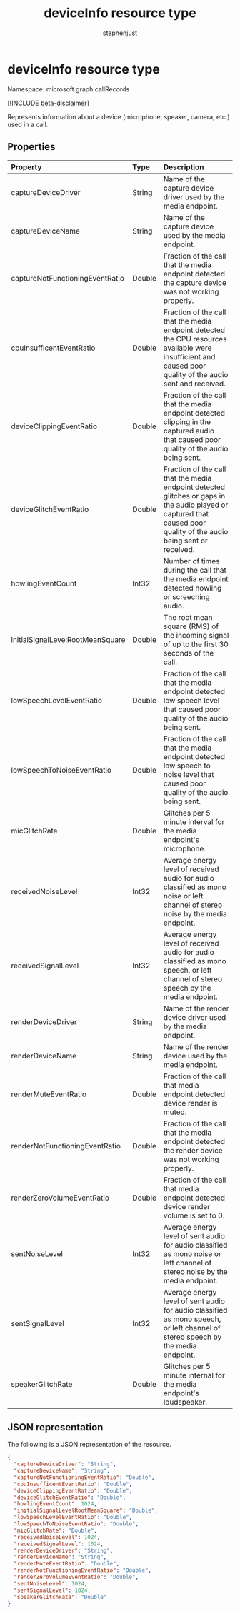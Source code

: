 ﻿---
title: "deviceInfo resource type"
description: "The deviceInfo type"
localization_priority: Normal
author: "stephenjust"
ms.prod: "cloud-communications"
doc_type: "resourcePageType"
---

# deviceInfo resource type

Namespace: microsoft.graph.callRecords

[!INCLUDE [beta-disclaimer](../../includes/beta-disclaimer.md)]

Represents information about a device (microphone, speaker, camera, etc.) used in a call.

## Properties

| Property                         | Type   | Description                                                                                                                                                          |
| :------------------------------- | :----- | :------------------------------------------------------------------------------------------------------------------------------------------------------------------- |
| captureDeviceDriver              | String | Name of the capture device driver used by the media endpoint.                                                                                                        |
| captureDeviceName                | String | Name of the capture device used by the media endpoint.                                                                                                               |
| captureNotFunctioningEventRatio  | Double | Fraction of the call that the media endpoint detected the capture device was not working properly.                                                                   |
| cpuInsufficentEventRatio         | Double | Fraction of the call that the media endpoint detected the CPU resources available were insufficient and caused poor quality of the audio sent and received.          |
| deviceClippingEventRatio         | Double | Fraction of the call that the media endpoint detected clipping in the captured audio that caused poor quality of the audio being sent.                               |
| deviceGlitchEventRatio           | Double | Fraction of the call that the media endpoint detected glitches or gaps in the audio played or captured that caused poor quality of the audio being sent or received. |
| howlingEventCount                | Int32  | Number of times during the call that the media endpoint detected howling or screeching audio.                                                                        |
| initialSignalLevelRootMeanSquare | Double | The root mean square (RMS) of the incoming signal of up to the first 30 seconds of the call.                                                                         |
| lowSpeechLevelEventRatio         | Double | Fraction of the call that the media endpoint detected low speech level that caused poor quality of the audio being sent.                                             |
| lowSpeechToNoiseEventRatio       | Double | Fraction of the call that the media endpoint detected low speech to noise level that caused poor quality of the audio being sent.                                    |
| micGlitchRate                    | Double | Glitches per 5 minute interval for the media endpoint's microphone.                                                                                                  |
| receivedNoiseLevel               | Int32  | Average energy level of received audio for audio classified as mono noise or left channel of stereo noise by the media endpoint.                                     |
| receivedSignalLevel              | Int32  | Average energy level of received audio for audio classified as mono speech, or left channel of stereo speech by the media endpoint.                                  |
| renderDeviceDriver               | String | Name of the render device driver used by the media endpoint.                                                                                                         |
| renderDeviceName                 | String | Name of the render device used by the media endpoint.                                                                                                                |
| renderMuteEventRatio             | Double | Fraction of the call that media endpoint detected device render is muted.                                                                                            |
| renderNotFunctioningEventRatio   | Double | Fraction of the call that the media endpoint detected the render device was not working properly.                                                                    |
| renderZeroVolumeEventRatio       | Double | Fraction of the call that media endpoint detected device render volume is set to 0.                                                                                  |
| sentNoiseLevel                   | Int32  | Average energy level of sent audio for audio classified as mono noise or left channel of stereo noise by the media endpoint.                                         |
| sentSignalLevel                  | Int32  | Average energy level of sent audio for audio classified as mono speech, or left channel of stereo speech by the media endpoint.                                      |
| speakerGlitchRate                | Double | Glitches per 5 minute internal for the media endpoint's loudspeaker.                                                                                                 |

## JSON representation

The following is a JSON representation of the resource.

<!-- {
  "blockType": "resource",
  "optionalProperties": [

  ],
  "@odata.type": "microsoft.graph.callRecords.deviceInfo",
  "baseType": null
}-->

```json
{
  "captureDeviceDriver": "String",
  "captureDeviceName": "String",
  "captureNotFunctioningEventRatio": "Double",
  "cpuInsufficentEventRatio": "Double",
  "deviceClippingEventRatio": "Double",
  "deviceGlitchEventRatio": "Double",
  "howlingEventCount": 1024,
  "initialSignalLevelRootMeanSquare": "Double",
  "lowSpeechLevelEventRatio": "Double",
  "lowSpeechToNoiseEventRatio": "Double",
  "micGlitchRate": "Double",
  "receivedNoiseLevel": 1024,
  "receivedSignalLevel": 1024,
  "renderDeviceDriver": "String",
  "renderDeviceName": "String",
  "renderMuteEventRatio": "Double",
  "renderNotFunctioningEventRatio": "Double",
  "renderZeroVolumeEventRatio": "Double",
  "sentNoiseLevel": 1024,
  "sentSignalLevel": 1024,
  "speakerGlitchRate": "Double"
}
```

<!-- uuid: 16cd6b66-4b1a-43a1-adaf-3a886856ed98
2019-02-04 14:57:30 UTC -->

<!-- {
  "type": "#page.annotation",
  "description": "deviceInfo resource",
  "keywords": "",
  "section": "documentation",
  "tocPath": ""
}-->
